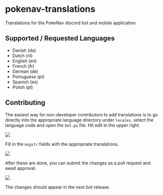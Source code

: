 # pokenav-translations

Translations for the PokeNav discord bot and mobile application.

## Supported / Requested Languages

- Danish (da)
- Dutch (nl)
- English (en)
- French (fr)
- German (de)
- Portuguese (pt)
- Spanish (es)
- Polish (pl)

## Contributing

The easiest way for non-developer contributors to add translations is to go directly into the appropriate language directory under `locales`, select the language code and open the `bot.po` file. Hit edit in the upper right.

![](images/edit.png)

Fill in the `msgstr` fields with the appropriate translations. 

![](images/msgstr.png)

After these are done, you can submit the changes as a pull request and await approval. 

![](images/branch.png)

The changes should appear in the next bot release.

